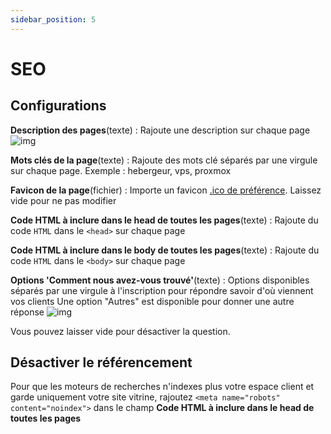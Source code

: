 ```yaml
---
sidebar_position: 5
---
```


# SEO
## Configurations
**Description des pages**(texte) : Rajoute une description sur chaque page
![img](https://media.discordapp.net/attachments/475073153509490689/1040957981401034803/image.png)

**Mots clés de la page**(texte) : Rajoute des mots clé séparés par une virgule sur chaque page. Exemple : hebergeur, vps, proxmox

**Favicon de la page**(fichier) : Importe un favicon [.ico de préférence](https://convertio.co/png-ico/). Laissez vide pour ne pas modifier

**Code HTML à inclure dans le head de toutes les pages**(texte) : Rajoute du code `HTML` dans le `<head>` sur chaque page

**Code HTML à inclure dans le body de toutes les pages**(texte) : Rajoute du code `HTML` dans le `<body>` sur chaque page

**Options 'Comment nous avez-vous trouvé'**(texte) :  Options disponibles séparés par une virgule à l'inscription pour répondre savoir d'où viennent vos clients
Une option "Autres" est disponible pour donner une autre réponse
![img](https://media.discordapp.net/attachments/475073153509490689/1040980000649781278/image.png)

Vous pouvez laisser vide pour désactiver la question.
## Désactiver le référencement
Pour que les moteurs de recherches n'indexes plus votre espace client et garde uniquement votre site vitrine, rajoutez `<meta name="robots" content="noindex">` dans le champ **Code HTML à inclure dans le head de toutes les pages**
